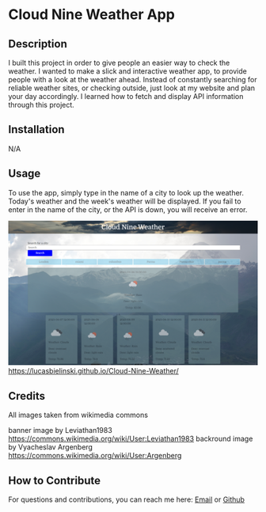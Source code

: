 # Cloud Nine Weather App

## Description

I built this project in order to give people an easier way to check the weather. I wanted to make a slick and interactive weather app, to provide people with a look at the weather ahead. Instead of constantly searching for reliable weather sites, or checking outside, just look at my website and plan your day accordingly. I learned how to fetch and display API information through this project.

## Installation

N/A

## Usage

To use the app, simply type in the name of a city to look up the weather. Today's weather and the week's weather will be displayed. If you fail to enter in the name of the city, or the API is down, you will receive an error.

![image of project](./assets/images/cloudnine.png)
https://lucasbielinski.github.io/Cloud-Nine-Weather/

## Credits

All images taken from wikimedia commons

banner image by Leviathan1983
https://commons.wikimedia.org/wiki/User:Leviathan1983
backround image by Vyacheslav Argenberg
https://commons.wikimedia.org/wiki/User:Argenberg

## How to Contribute

For questions and contributions, you can reach me here:
[Email](mailto:bielinskilucas@gmail.com)
or
[Github](https://github.com/LucasBielinski)
